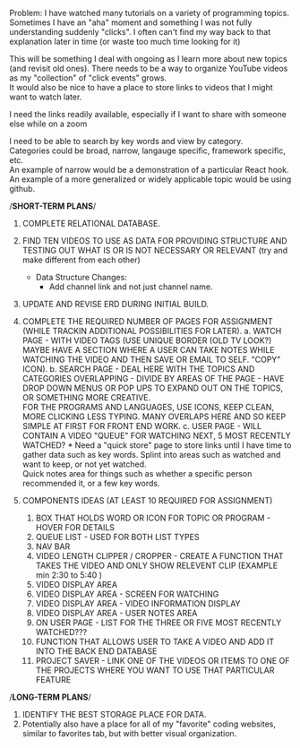 Problem: 
I have watched many tutorials on a variety of programming topics. 
Sometimes I have an "aha" moment and something I was not fully understanding suddenly "clicks".
I often can't find my way back to that explanation later in time (or waste too much time looking for it)

This will be something I deal with ongoing as I learn more about new topics (and revisit old ones).
There needs to be a way to organize YouTube videos as my "collection" of "click events" grows.  
It would also be nice to have a place to store links to videos that I might want to watch later.  

I need the links readily available, especially if I want to share with someone else while on a zoom 

I need to be able to search by key words and view by category.  
Categories could be broad, narrow, langauge specific, framework specific, etc.  
An example of narrow would be a demonstration of a particular React hook.  
An example of a more generalized or widely applicable topic would be using github.  


/**********SHORT-TERM PLANS**********/

1.  COMPLETE RELATIONAL DATABASE.
2.  FIND TEN VIDEOS TO USE AS DATA FOR PROVIDING STRUCTURE AND TESTING OUT WHAT IS OR IS NOT NECESSARY OR RELEVANT (try and make different from each other)
    - Data Structure Changes:
        - Add channel link and not just channel name.
        
3.  UPDATE AND REVISE ERD DURING INITIAL BUILD.  
4.  COMPLETE THE REQUIRED NUMBER OF PAGES FOR ASSIGNMENT (WHILE TRACKIN ADDITIONAL POSSIBILITIES FOR LATER).
        a.  WATCH PAGE - WITH VIDEO TAGS (USE UNIQUE BORDER (OLD TV LOOK?)  MAYBE HAVE A SECTION WHERE A USER CAN TAKE NOTES WHILE WATCHING THE VIDEO AND THEN SAVE OR EMAIL TO SELF.  "COPY" ICON).
        b.  SEARCH PAGE - DEAL HERE WITH THE TOPICS AND CATEGORIES OVERLAPPING - DIVIDE BY AREAS OF THE PAGE - HAVE DROP DOWN MENUS OR POP UPS TO EXPAND OUT ON THE TOPICS, OR SOMETHING MORE CREATIVE.  
            FOR THE PROGRAMS AND LANGUAGES, USE ICONS, KEEP CLEAN, MORE CLICKING LESS TYPING.  MANY OVERLAPS HERE AND SO KEEP SIMPLE AT FIRST FOR FRONT END WORK.
        c.  USER PAGE - WILL CONTAIN A VIDEO "QUEUE" FOR WATCHING NEXT,  5 MOST RECENTLY WATCHED? 
        *  Need a "quick store" page to store links until I have time to gather data such as key words.
           Splint into areas such as watched and want to keep, or not yet watched.  
           Quick notes area for things such as whether a specific person recommended it, or a few key words.  
    
5.  COMPONENTS IDEAS (AT LEAST 10 REQUIRED FOR ASSIGNMENT)
    1.  BOX THAT HOLDS WORD OR ICON FOR TOPIC OR PROGRAM - HOVER FOR DETAILS
    2.  QUEUE LIST - USED FOR BOTH LIST TYPES
    3.  NAV BAR
    4.  VIDEO LENGTH CLIPPER / CROPPER - CREATE A FUNCTION THAT TAKES THE VIDEO AND ONLY SHOW RELEVENT    CLIP (EXAMPLE min 2:30 to 5:40 )
    5.  VIDEO DISPLAY AREA
    6.  VIDEO DISPLAY AREA - SCREEN FOR WATCHING
    7.  VIDEO DISPLAY AREA - VIDEO INFORMATION DISPLAY
    8.  VIDEO DISPLAY AREA - USER NOTES AREA
    9.  ON USER PAGE - LIST FOR THE THREE OR FIVE MOST RECENTLY WATCHED???
    10. FUNCTION THAT ALLOWS USER TO TAKE A VIDEO AND ADD IT INTO THE BACK END DATABASE
    11. PROJECT SAVER - LINK ONE OF THE VIDEOS OR ITEMS TO ONE OF THE PROJECTS WHERE YOU WANT TO USE THAT PARTICULAR FEATURE

/**********LONG-TERM PLANS**********/

1.  IDENTIFY THE BEST STORAGE PLACE FOR DATA.
2.  Potentially also have a place for all of my "favorite" coding websites, similar to favorites tab, but  with better visual organization.  
